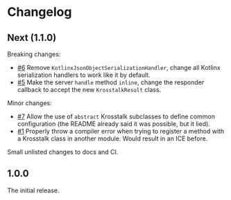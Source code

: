 # Changelog

## Next (1.1.0)

Breaking changes:

* [#6](https://github.com/rnett/krosstalk/pull/6) Remove `KotlinxJsonObjectSerializationHandler`, change all Kotlinx
  serialization handlers to work like it by default.
* [#5](https://github.com/rnett/krosstalk/pull/5) Make the server `handle` method `inline`, change the responder
  callback to accept the new `KrosstalkResult` class.

Minor changes:

* [#7](https://github.com/rnett/krosstalk/pull/1) Allow the use of `abstract` Krosstalk subclasses to define common
  configuration (the README already said it was possible, but it lied).
* [#1](https://github.com/rnett/krosstalk/pull/1) Properly throw a compiler error when trying to register a method with
  a Krosstalk class in another module. Would result in an ICE before.

Small unlisted changes to docs and CI.

## 1.0.0

The initial release.

